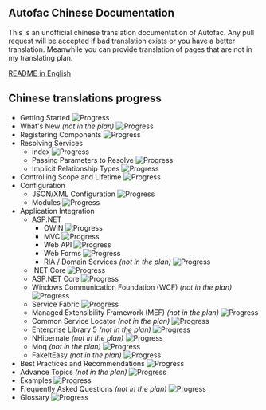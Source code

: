 ## Autofac Chinese Documentation

  This is an unofficial chinese translation documentation of Autofac. Any pull request will be accepted if bad translation exists or you have a better translation. Meanwhile you can provide translation of pages that are not in my translating plan.
  
  [README in English](https://github.com/nicoxiang/Documentation/blob/cn/README.en.md)

## Chinese translations progress

* Getting Started ![Progress](http://progressed.io/bar/100)
* What's New *(not in the plan)* ![Progress](http://progressed.io/bar/0)
* Registering Components ![Progress](http://progressed.io/bar/100)
* Resolving Services
  * index ![Progress](http://progressed.io/bar/100)
  * Passing Parameters to Resolve ![Progress](http://progressed.io/bar/100)
  * Implicit Relationship Types ![Progress](http://progressed.io/bar/70)
* Controlling Scope and Lifetime ![Progress](http://progressed.io/bar/100) 
* Configuration  
  * JSON/XML Configuration ![Progress](http://progressed.io/bar/0)
  * Modules ![Progress](http://progressed.io/bar/100)
* Application Integration
  * ASP.NET 
    * OWIN ![Progress](http://progressed.io/bar/100)
    * MVC ![Progress](http://progressed.io/bar/100)
    * Web API ![Progress](http://progressed.io/bar/100)
    * Web Forms ![Progress](http://progressed.io/bar/100)
    * RIA / Domain Services *(not in the plan)* ![Progress](http://progressed.io/bar/0)
  * .NET Core ![Progress](http://progressed.io/bar/100)
  * ASP.NET Core ![Progress](http://progressed.io/bar/100)
  * Windows Communication Foundation (WCF) *(not in the plan)* ![Progress](http://progressed.io/bar/0)
  * Service Fabric ![Progress](http://progressed.io/bar/0)
  * Managed Extensibility Framework (MEF) *(not in the plan)* ![Progress](http://progressed.io/bar/0)
  * Common Service Locator *(not in the plan)* ![Progress](http://progressed.io/bar/0)
  * Enterprise Library 5 *(not in the plan)* ![Progress](http://progressed.io/bar/0)
  * NHibernate *(not in the plan)* ![Progress](http://progressed.io/bar/0)
  * Moq *(not in the plan)* ![Progress](http://progressed.io/bar/0)
  * FakeItEasy *(not in the plan)* ![Progress](http://progressed.io/bar/0)
* Best Practices and Recommendations ![Progress](http://progressed.io/bar/0)
* Advance Topics *(not in the plan)* ![Progress](http://progressed.io/bar/0)
* Examples ![Progress](http://progressed.io/bar/0)
* Frequently Asked Questions *(not in the plan)* ![Progress](http://progressed.io/bar/0)
* Glossary ![Progress](http://progressed.io/bar/0)
  
